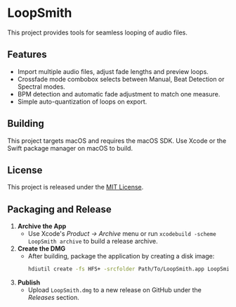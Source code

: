 # LoopSmith

This project provides tools for seamless looping of audio files.

## Features
- Import multiple audio files, adjust fade lengths and preview loops.
 - Crossfade mode combobox selects between Manual, Beat Detection or Spectral modes.
- BPM detection and automatic fade adjustment to match one measure.
- Simple auto-quantization of loops on export.

## Building
This project targets macOS and requires the macOS SDK. Use Xcode or the Swift
package manager on macOS to build.

## License
This project is released under the [MIT License](LICENSE).

## Packaging and Release
1. **Archive the App**
   - Use Xcode's *Product → Archive* menu or run `xcodebuild -scheme LoopSmith archive` to build a release archive.
2. **Create the DMG**
   - After building, package the application by creating a disk image:
     ```bash
     hdiutil create -fs HFS+ -srcfolder Path/To/LoopSmith.app LoopSmith.dmg
     ```
3. **Publish**
   - Upload `LoopSmith.dmg` to a new release on GitHub under the *Releases* section.

